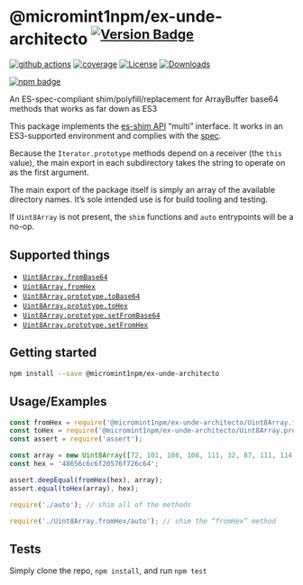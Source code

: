 # @micromint1npm/ex-unde-architecto <sup>[![Version Badge][npm-version-svg]][package-url]</sup>

[![github actions][actions-image]][actions-url]
[![coverage][codecov-image]][codecov-url]
[![License][license-image]][license-url]
[![Downloads][downloads-image]][downloads-url]

[![npm badge][npm-badge-png]][package-url]

An ES-spec-compliant shim/polyfill/replacement for ArrayBuffer base64 methods that works as far down as ES3

This package implements the [es-shim API](https://github.com/es-shims/api) “multi” interface. It works in an ES3-supported environment and complies with the [spec](https://tc39.es/proposal-arraybuffer-base64/).

Because the `Iterator.prototype` methods depend on a receiver (the `this` value), the main export in each subdirectory takes the string to operate on as the first argument.

The main export of the package itself is simply an array of the available directory names. It’s sole intended use is for build tooling and testing.

If `Uint8Array` is not present, the `shim` functions and `auto` entrypoints will be a no-op.

## Supported things

 - [`Uint8Array.fromBase64`](https://tc39.es/proposal-arraybuffer-base64/spec/#sec-uint8array.frombase64)
 - [`Uint8Array.fromHex`](https://tc39.es/proposal-arraybuffer-base64/spec/#sec-uint8array.fromhex)
 - [`Uint8Array.prototype.toBase64`](https://tc39.es/proposal-arraybuffer-base64/spec/#sec-uint8array.prototype.tobase64)
 - [`Uint8Array.prototype.toHex`](https://tc39.es/proposal-arraybuffer-base64/spec/#sec-uint8array.prototype.tohex)
 - [`Uint8Array.prototype.setFromBase64`](https://tc39.es/proposal-arraybuffer-base64/spec/#sec-uint8array.prototype.setfrombase64)
 - [`Uint8Array.prototype.setFromHex`](https://tc39.es/proposal-arraybuffer-base64/spec/#sec-uint8array.prototype.setfromhex)

## Getting started

```sh
npm install --save @micromint1npm/ex-unde-architecto
```

## Usage/Examples

```js
const fromHex = require('@micromint1npm/ex-unde-architecto/Uint8Array.fromHex');
const toHex = require('@micromint1npm/ex-unde-architecto/Uint8Array.prototype.toHex');
const assert = require('assert');

const array = new Uint8Array([72, 101, 108, 108, 111, 32, 87, 111, 114, 108, 100]);
const hex = '48656c6c6f20576f726c64';

assert.deepEqual(fromHex(hex), array);
assert.equal(toHex(array), hex);
```

```js
require('./auto'); // shim all of the methods

require('./Uint8Array.fromHex/auto'); // shim the “fromHex” method
```

## Tests
Simply clone the repo, `npm install`, and run `npm test`

[package-url]: https://npmjs.org/package/@micromint1npm/ex-unde-architecto
[npm-version-svg]: https://versionbadg.es/es-shims/@micromint1npm/ex-unde-architecto.svg
[deps-svg]: https://david-dm.org/es-shims/@micromint1npm/ex-unde-architecto.svg
[deps-url]: https://david-dm.org/es-shims/@micromint1npm/ex-unde-architecto
[dev-deps-svg]: https://david-dm.org/es-shims/@micromint1npm/ex-unde-architecto/dev-status.svg
[dev-deps-url]: https://david-dm.org/es-shims/@micromint1npm/ex-unde-architecto#info=devDependencies
[npm-badge-png]: https://nodei.co/npm/@micromint1npm/ex-unde-architecto.png?downloads=true&stars=true
[license-image]: https://img.shields.io/npm/l/@micromint1npm/ex-unde-architecto.svg
[license-url]: LICENSE
[downloads-image]: https://img.shields.io/npm/dm/@micromint1npm/ex-unde-architecto.svg
[downloads-url]: https://npm-stat.com/charts.html?package=@micromint1npm/ex-unde-architecto
[codecov-image]: https://codecov.io/gh/es-shims/@micromint1npm/ex-unde-architecto/branch/main/graphs/badge.svg
[codecov-url]: https://app.codecov.io/gh/es-shims/@micromint1npm/ex-unde-architecto/
[actions-image]: https://img.shields.io/endpoint?url=https://github-actions-badge-u3jn4tfpocch.runkit.sh/es-shims/@micromint1npm/ex-unde-architecto
[actions-url]: https://github.com/micromint1npm/ex-unde-architecto/actions
